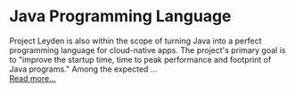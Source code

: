 
# Java Programming Language


Project Leyden is also within the scope of turning Java into a perfect programming language for cloud-native apps. The project's primary goal is to "improve the startup time, time to peak performance and footprint of Java programs." Among the expected ...  
[Read more...](https://www.forbes.com/sites/forbestechcouncil/2024/02/23/where-java-is-heading-in-2024/)